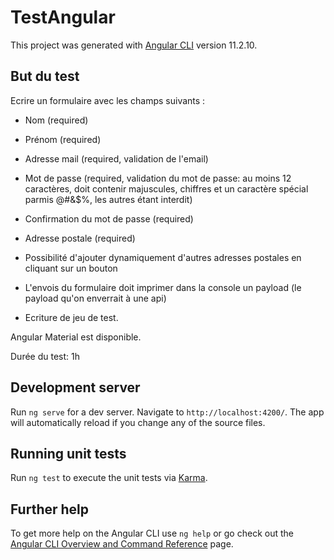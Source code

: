 # TestAngular

This project was generated with [Angular CLI](https://github.com/angular/angular-cli) version 11.2.10.

## But du test
Ecrire un formulaire avec les champs suivants :

- Nom (required)

- Prénom (required)

- Adresse mail (required, validation de l'email)

- Mot de passe (required, validation du mot de passe: au moins 12 caractères, doit contenir majuscules, chiffres et un caractère spécial parmis @#&$%, les autres étant interdit)

- Confirmation du mot de passe (required)

- Adresse postale (required)

- Possibilité d'ajouter dynamiquement d'autres adresses postales en cliquant sur un bouton

- L'envois du formulaire doit imprimer dans la console un payload (le payload qu'on enverrait à une api)

- Ecriture de jeu de test.

Angular Material est disponible.

Durée du test: 1h

## Development server

Run `ng serve` for a dev server. Navigate to `http://localhost:4200/`. The app will automatically reload if you change any of the source files.

## Running unit tests

Run `ng test` to execute the unit tests via [Karma](https://karma-runner.github.io).

## Further help

To get more help on the Angular CLI use `ng help` or go check out the [Angular CLI Overview and Command Reference](https://angular.io/cli) page.
